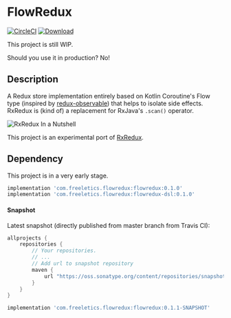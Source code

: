 # FlowRedux

[![CircleCI](https://circleci.com/gh/freeletics/RxRedux.svg?style=svg)](https://circleci.com/gh/freeletics/FlowFedux)
[![Download](https://maven-badges.herokuapp.com/maven-central/com.freeletics.flowredux/flowredux/badge.svg) ](https://maven-badges.herokuapp.com/maven-central/com.freeletics.flowredux/flowredux)

This project is still WIP.

Should you use it in production? No!

## Description

A Redux store implementation entirely based on Kotlin Coroutine's Flow type (inspired by [redux-observable](https://redux-observable.js.org))
that helps to isolate side effects. RxRedux is (kind of) a replacement for RxJava's `.scan()` operator. 

![RxRedux In a Nutshell](https://raw.githubusercontent.com/freeletics/RxRedux/master/docs/rxredux.png)

This project is an experimental port of [RxRedux](https://github.com/freeletics/RxRedux).

## Dependency

This project is in a very early stage.


```groovy
implementation 'com.freeletics.flowredux:flowredux:0.1.0'
implementation 'com.freeletics.flowredux:flowredux-dsl:0.1.0'
```


#### Snapshot
Latest snapshot (directly published from master branch from Travis CI):

```groovy
allprojects {
    repositories {
        // Your repositories.
        // ...
        // Add url to snapshot repository
        maven {
            url "https://oss.sonatype.org/content/repositories/snapshots/"
        }
    }
}

```

```groovy
implementation 'com.freeletics.flowredux:flowredux:0.1.1-SNAPSHOT'
```
